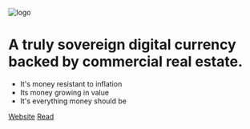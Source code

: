 <!-- _coverpage.md -->

<!-- logo -->
![logo](/media/logo/redc_logo_v1.png)

# A truly sovereign digital currency backed by commercial real estate.

* It's money resistant to inflation
* Its money growing in value
* It's everything money should be

[Website](https://redcurry.co)
[Read](#about)